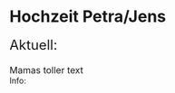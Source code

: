 <style> 
  .title { color:  rgb(0, 0, 0)
  padding-bottom: 20px;
  }
  .zwischenüberschrift {
  padding-bottom: 20px;
  }
  
  body { padding-left:  10px;
         padding-right: 10px;
  }
  
  .middle1 { padding-bottom: 20px; }

  
</style>


<body>

<h1 class=title >Hochzeit Petra/Jens </h1>
  
<div id="oben" class=middle1 > 
  <font size="5" class=zwischenüberschrift > Aktuell: </font>
</div>
<div id="middle">  
<font size="3"> Mamas toller text </font>
</div>
  
<div id="bottom">
  <font size"5" classzwischenübeerschrift1 > Info: </font>
  </div>  
  

  
  
</div>

</body>
